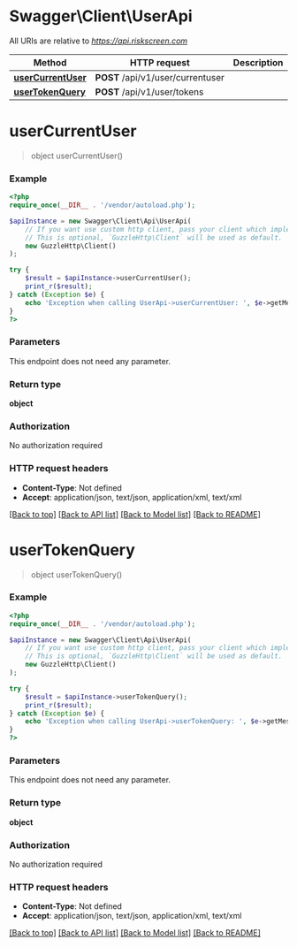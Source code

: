 # Swagger\Client\UserApi

All URIs are relative to *https://api.riskscreen.com*

Method | HTTP request | Description
------------- | ------------- | -------------
[**userCurrentUser**](UserApi.md#userCurrentUser) | **POST** /api/v1/user/currentuser | 
[**userTokenQuery**](UserApi.md#userTokenQuery) | **POST** /api/v1/user/tokens | 


# **userCurrentUser**
> object userCurrentUser()



### Example
```php
<?php
require_once(__DIR__ . '/vendor/autoload.php');

$apiInstance = new Swagger\Client\Api\UserApi(
    // If you want use custom http client, pass your client which implements `GuzzleHttp\ClientInterface`.
    // This is optional, `GuzzleHttp\Client` will be used as default.
    new GuzzleHttp\Client()
);

try {
    $result = $apiInstance->userCurrentUser();
    print_r($result);
} catch (Exception $e) {
    echo 'Exception when calling UserApi->userCurrentUser: ', $e->getMessage(), PHP_EOL;
}
?>
```

### Parameters
This endpoint does not need any parameter.

### Return type

**object**

### Authorization

No authorization required

### HTTP request headers

 - **Content-Type**: Not defined
 - **Accept**: application/json, text/json, application/xml, text/xml

[[Back to top]](#) [[Back to API list]](../../README.md#documentation-for-api-endpoints) [[Back to Model list]](../../README.md#documentation-for-models) [[Back to README]](../../README.md)

# **userTokenQuery**
> object userTokenQuery()



### Example
```php
<?php
require_once(__DIR__ . '/vendor/autoload.php');

$apiInstance = new Swagger\Client\Api\UserApi(
    // If you want use custom http client, pass your client which implements `GuzzleHttp\ClientInterface`.
    // This is optional, `GuzzleHttp\Client` will be used as default.
    new GuzzleHttp\Client()
);

try {
    $result = $apiInstance->userTokenQuery();
    print_r($result);
} catch (Exception $e) {
    echo 'Exception when calling UserApi->userTokenQuery: ', $e->getMessage(), PHP_EOL;
}
?>
```

### Parameters
This endpoint does not need any parameter.

### Return type

**object**

### Authorization

No authorization required

### HTTP request headers

 - **Content-Type**: Not defined
 - **Accept**: application/json, text/json, application/xml, text/xml

[[Back to top]](#) [[Back to API list]](../../README.md#documentation-for-api-endpoints) [[Back to Model list]](../../README.md#documentation-for-models) [[Back to README]](../../README.md)

